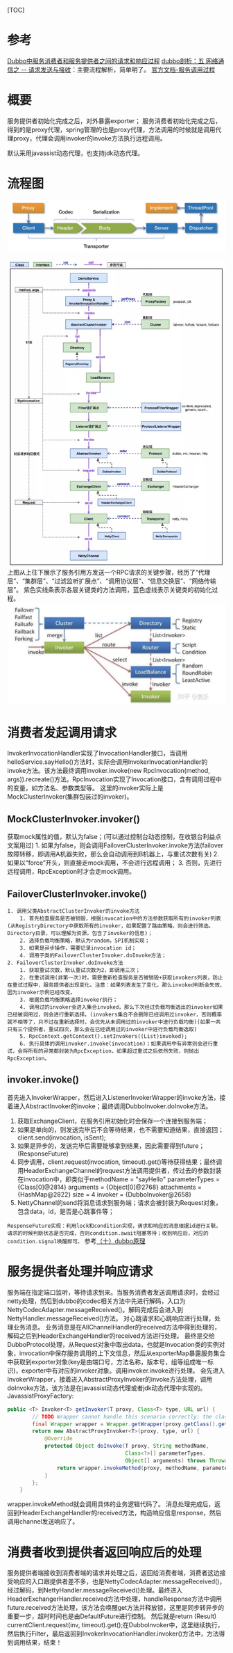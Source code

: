 [TOC]
# 参考
[Dubbo中服务消费者和服务提供者之间的请求和响应过程](https://cxis.me/2017/03/21/Dubbo%E4%B8%AD%E6%9C%8D%E5%8A%A1%E6%B6%88%E8%B4%B9%E8%80%85%E5%92%8C%E6%9C%8D%E5%8A%A1%E6%8F%90%E4%BE%9B%E8%80%85%E4%B9%8B%E9%97%B4%E7%9A%84%E8%AF%B7%E6%B1%82%E5%92%8C%E5%93%8D%E5%BA%94%E8%BF%87%E7%A8%8B/)
[dubbo剖析：五 网络通信之 -- 请求发送与接收](https://www.jianshu.com/p/060ed3f26f8f)：主要流程解析，简单明了。
[官方文档-服务调用过程](http://dubbo.apache.org/zh-cn/docs/source_code_guide/service-invoking-process.html)
# 概要
服务提供者初始化完成之后，对外暴露exporter；
服务消费者初始化完成之后，得到的是proxy代理，spring管理的也是proxy代理，方法调用的时候就是调用代理proxy，代理会调用invoker的invoke方法执行远程调用。

默认采用javassist动态代理，也支持jdk动态代理。
# 流程图
![-w771](media/15647480346223.jpg)

![](media/15647472187430.jpg)
上图从上往下展示了服务引用方发送一个RPC请求的关键步骤，经历了“代理层”、“集群层”、“过滤监听扩展点”、“调用协议层”、“信息交换层”、“网络传输层”。
紫色实线条表示各层关键类的方法调用，蓝色虚线表示关键类的初始化过程。
![-w655](media/15647485425942.jpg)

# 消费者发起调用请求
InvokerInvocationHandler实现了InvocationHandler接口，当调用helloService.sayHello()方法时，实际会调用InvokerInvocationHandler的invoke方法。该方法最终调用invoker.invoke(new RpcInvocation(method, args)).recreate()方法。RpcInvocation实现了Invocation接口，含有调用过程中的变量，如方法名、参数类型等。
这里的invoker实际上是MockClusterInvoker(集群包装过的invoker)。

## MockClusterInvoker.invoker()
获取mock属性的值，默认为false；(可以通过控制台动态控制，在收银台利益点文案用过)
    1. 如果为false，则会调用FailoverClusterInvoker.invoke方法(failover故障转移，即调用A机器失败，那么会自动调用到B机器上，与重试次数有关)
    2. 如果以“force”开头，则直接走mock调用，不会进行远程调用；
    3. 否则，先进行远程调用，RpcException时才会走mock调用。

## FailoverClusterInvoker.invoke()
    1. 调用父类AbstractClusterInvoker的invoke方法
        1. 首先检查服务是否被销毁，根据invocation中的方法参数获取所有的invoker列表(从RegistryDirectory中获取所有的invoker，如果配置了路由策略，则会进行筛选。Directory目录，可以理解为资源，包含了invoker的信息)；
        2. 选择负载均衡策略，默认为random，SPI机制实现；
        3. 如果是异步操作，需要记录invocation id；
        4. 调用子类的FailoverClusterInvoker.doInvoke方法；
    2. FailoverClusterInvoker.doInvoke方法
        1. 获取重试次数，默认重试次数为2，即调用三次；
        2. 在重试调用(非第一次)时，需要重新检查服务是否被销毁+获取invokers列表，防止在重试过程中，服务提供者出现变化。注意：如果列表发生了变化，那么invoked判断会失效，因为invoker示例已经改变。
        3. 根据负载均衡策略选择invoker执行；
        4. 调用过的invoker会进入集合invoked，那么下次经过负载均衡选出的invoker如果已经被调用过，则会进行重新选择。(invokers集合不会删除已经调用过invoker，否则概率就不相等了，只不过在重新选择时，会优先从未调用过的invoker中进行负载均衡)(如果一共只有三个提供者，重试四次，那么会在已经调用过的invoker中进行负载均衡选取)
        5. RpcContext.getContext().setInvokers((List)invoked);
        6. 执行具体的调用invoker.invoke(invocation)；如果调用中有异常则会进行重试，会将所有的异常都封装为RpcException，如果超过重试之后依然失败，则抛出RpcException。

## invoker.invoke()
首先进入InvokerWrapper，然后进入ListenerInvokerWrapper的invoke方法，接着进入AbstractInvoker的invoke；最终调用DubboInvoker.doInvoke方法。
1. 获取ExchangeClient，在服务引用初始化时会保存一个连接到服务端；
2. 如果是单向的，则发送完毕后不会等待结果，也不需要知道结果，直接返回；client.send(invocation, isSent);
3. 如果是异步的，发送完毕后需要能够拿到结果，因此需要得到future；(ResponseFuture)
4. 同步调用，client.request(invocation, timeout).get()等待获得结果；最终调用HeaderExchangeChannel的request方法调用提供者，传过去的参数封装在invocation中，即类似于methodName = "sayHello" parameterTypes = {Class[0]@2814} arguments = {Object[0]@2768} attachments = {HashMap@2822}  size = 4 invoker = {DubboInvoker@2658}
5. NettyChannel的send将消息请求到服务端；请求会被封装为Request对象，包含data，id，是否是心跳事件等；

`ResponseFuture实现：利用lock和condition实现，请求和响应的消息根据id进行关联，请求的时候判断状态是否完成，否则condition.await阻塞等待；收到响应后，对应的condition.signal唤醒即可。`
参考[（十）dubbo原理](https://blog.csdn.net/jjavaboy/article/details/75103483)

# 服务提供者处理并响应请求
服务端在指定端口监听，等待请求到来。当服务消费者发送调用请求时，会经过netty处理，然后到dubbo的codec相关方法中先进行解码，入口为NettyCodecAdapter.messageReceived()。解码完成后会进入到NettyHandler.messageReceived()方法。
对心跳请求和心跳响应进行处理，处理业务消息。
业务消息是在AllChannelHandler的received方法中得到处理的，解码之后到HeaderExchangeHandler的received方法进行处理。
最终是交给DubboProtocol处理，从Request对象中取出data，也就是Invocation类的实例对象，invocation中保存服务调用的上下文信息，然后从exporterMap暴露服务集合中获取到exporter对象(key是由端口号，方法名称，版本号，组等组成唯一标识)，exporter中有对应的invoker对象。调用invoker.invoke进行处理。
会先进入InvokerWrapper，接着进入AbstractProxyInvoker的invoke方法处理，调用doInvoke方法，该方法是在javassist动态代理或者jdk动态代理中实现的。
JavassistProxyFactory:
```java
public <T> Invoker<T> getInvoker(T proxy, Class<T> type, URL url) {
        // TODO Wrapper cannot handle this scenario correctly: the classname contains '$'
        final Wrapper wrapper = Wrapper.getWrapper(proxy.getClass().getName().indexOf('$') < 0 ? proxy.getClass() : type);
        return new AbstractProxyInvoker<T>(proxy, type, url) {
            @Override
            protected Object doInvoke(T proxy, String methodName,
                                      Class<?>[] parameterTypes,
                                      Object[] arguments) throws Throwable {
                return wrapper.invokeMethod(proxy, methodName, parameterTypes, arguments);
            }
        };
    }
```
wrapper.invokeMethod就会调用具体的业务逻辑代码了。
消息处理完成后，返回到HeaderExchangeHandler的received方法，构造响应信息response，然后调用channel发送响应了。

# 消费者收到提供者返回响应后的处理
服务提供者端接收到消费者端的请求并处理之后，返回给消费者端，消费者这边接受响应的入口跟提供者差不多，也是NettyCodecAdapter.messageReceived()，经过解码，到NettyHandler.messageReceived()处理。最终进入HeaderExchangerHandler.received方法中处理，handleResponse方法中调用future.received方法处理，该方法会唤醒get方法并释放锁，这里是同步转异步的重要一步，超时时间也是由DefaultFuture进行控制。
然后就是return (Result) currentClient.request(inv, timeout).get();在DubboInvoker中，这里继续执行，然后执行Filter，最后返回到InvokerInvocationHandler.invoker()方法中，方法得到调用结果，结束！
        
    

